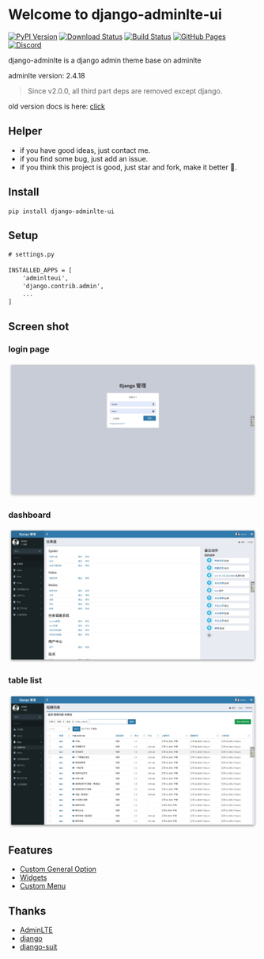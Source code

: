 # Welcome to django-adminlte-ui

[![PyPI Version](https://img.shields.io/pypi/v/django-adminlte-ui.svg)](https://pypi.python.org/pypi/django-adminlte-ui)
[![Download Status](https://img.shields.io/pypi/dm/django-adminlte-ui.svg)](https://pypi.python.org/pypi/django-adminlte-ui)
[![Build Status](https://github.com/wuyue92tree/django-adminlte-ui/workflows/main/badge.svg)](https://github.com/wuyue92tree/django-adminlte-ui/workflows/main/badge.svg)
[![GitHub Pages](https://img.shields.io/badge/GitHub-Pages-brightgreen.svg)](https://wuyue92tree.github.io/django-adminlte-ui/)
[![Discord](https://img.shields.io/discord/K9VH3x6T?color=7289DA&logo=discord&logoColor=white)](https://discord.gg/K9VH3x6T)

django-adminlte is a django admin theme base on adminlte

adminlte version: 2.4.18

> Since v2.0.0, all third part deps are removed except django.

old version docs is here: [click](https://django-adminlte-ui.readthedocs.io/)

## Helper

- if you have good ideas, just contact me.
- if you find some bug, just add an issue.
- if you think this project is good, just star and fork, make it better 🍉.


## Install

```
pip install django-adminlte-ui
```

## Setup

```
# settings.py

INSTALLED_APPS = [
    'adminlteui',
    'django.contrib.admin',
    ...
]
```

## Screen shot

### login page
![login](../assets/images/login.jpg)

### dashboard
![dashboard](../assets/images/dashboard.jpg)

### table list
![table list](../assets/images/table-list.jpg)

## Features

- [Custom General Option](/django-adminlte-ui/2.x/guide/#basic-info)
- [Widgets](/django-adminlte-ui/2.x/guide/#widgets)
- [Custom Menu](/django-adminlte-ui/2.x/guide/#menu)


## Thanks

- [AdminLTE](https://github.com/ColorlibHQ/AdminLTE)
- [django](https://github.com/django/django)
- [django-suit](https://github.com/darklow/django-suit)
